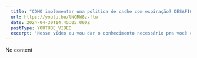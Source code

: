 ```yaml
---
  title: "COMO implementar uma politica de cache com expiração? DESAFIO: NodeJS, AWS S3 e TEMPO!"
  url: https://youtu.be/lNORW8z-ftw
  date: 2024-04-30T14:45:05.000Z
  postType: YOUTUBE_VIDEO
  excerpt: "Nesse vídeo eu vou dar o conhecimento necessário pra você conseguir resolver o desafio lançado na semana passada no canal! A ideia é que a gente quebre esse problema complexo em problemas menores juntos e você aprenda a trabalhar com o S3, tenha acesso a implementação do servidor, cache em memória vs cache no s3 e por fim a parte de datas! Pega a pipoquinha ai e bora ver! 🧑‍💻"
---
```

  
  No content
  
